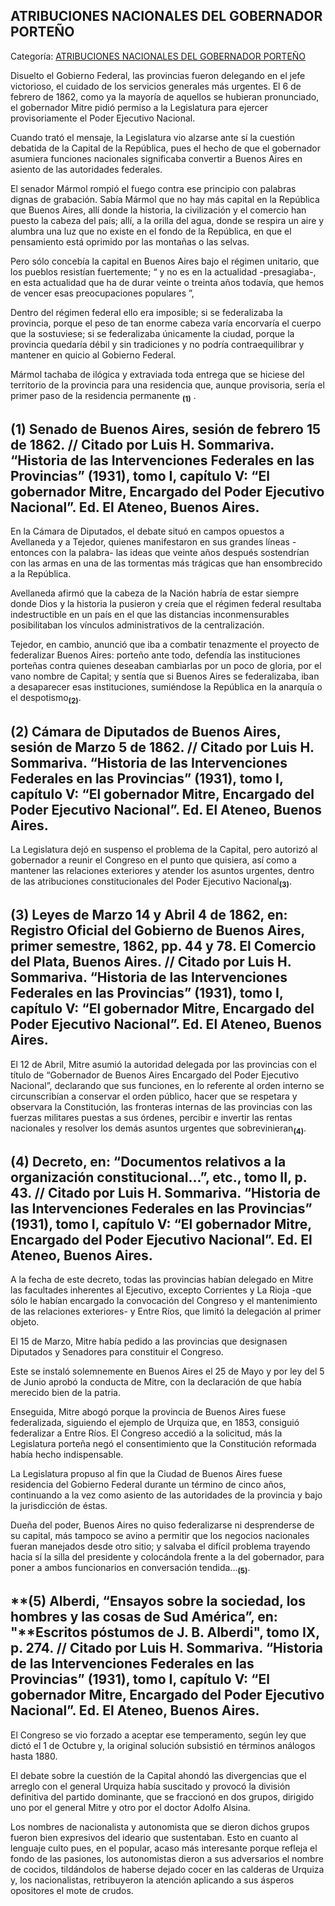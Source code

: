 ## ATRIBUCIONES NACIONALES DEL GOBERNADOR PORTEÑO

Categoría: [ATRIBUCIONES NACIONALES DEL GOBERNADOR PORTEÑO](http://descubrircorrientes.com.ar/2012/index.php/4566-historia-desde-1814-hasta-la-guerra-de-la-triple-alianza/de-pujol-a-pampin-tiempos-de-organizacion-administradora-1852-1862/atribuciones-nacionales-del-gobernador-porteno)

Disuelto el Gobierno Federal, las provincias fueron delegando en el jefe victorioso, el cuidado de los servicios generales más urgentes. El 6 de febrero de 1862, como ya la mayoría de aquellos se hubieran pronunciado, el gobernador Mitre pidió permiso a la Legislatura para ejercer provisoriamente el Poder Ejecutivo Nacional.

Cuando trató el mensaje, la Legislatura vio alzarse ante sí la cuestión debatida de la Capital de la República, pues el hecho de que el gobernador asumiera funciones nacionales significaba convertir a Buenos Aires en asiento de las autoridades federales.

El senador Mármol rompió el fuego contra ese principio con palabras dignas de grabación. Sabía Mármol que no hay más capital en la República que Buenos Aires, allí donde la historia, la civilización y el comercio han puesto la cabeza del país; allí, a la orilla del agua, donde se respira un aire y alumbra una luz que no existe en el fondo de la República, en que el pensamiento está oprimido por las montañas o las selvas.

Pero sólo concebía la capital en Buenos Aires bajo el régimen unitario, que los pueblos resistían fuertemente; “ y no es en la actualidad -presagiaba-, en esta actualidad que ha de durar veinte o treinta años todavía, que hemos de vencer esas preocupaciones populares ”,

Dentro del régimen federal ello era imposible; si se federalizaba la provincia, porque el peso de tan enorme cabeza varía encorvaría el cuerpo que la sostuviese; si se federalizaba únicamente la ciudad, porque la provincia quedaría débil y sin tradiciones y no podría contraequilibrar y mantener en quicio al Gobierno Federal.

Mármol tachaba de ilógica y extraviada toda entrega que se hiciese del territorio de la provincia para una residencia que, aunque provisoria, sería el primer paso de la residencia permanente <sub><strong><span><span>(1)</span></span></strong></sub> .

## **(1) Senado de Buenos Aires, sesión de febrero 15 de 1862. // Citado por Luis H. Sommariva. “Historia de las Intervenciones Federales en las Provincias” (1931), tomo I, capítulo V: “El gobernador Mitre, Encargado del Poder Ejecutivo Nacional”. Ed. El Ateneo, Buenos Aires.**

En la Cámara de Diputados, el debate situó en campos opuestos a Avellaneda y a Tejedor, quienes manifestaron en sus grandes líneas -entonces con la palabra- las ideas que veinte años después sostendrían con las armas en una de las tormentas más trágicas que han ensombrecido a la República.

Avellaneda afirmó que la cabeza de la Nación habría de estar siempre donde Dios y la historia la pusieron y creía que el régimen federal resultaba indestructible en un país en el que las distancias inconmensurables posibilitaban los vínculos administrativos de la centralización.

Tejedor, en cambio, anunció que iba a combatir tenazmente el proyecto de federalizar Buenos Aires: porteño ante todo, defendía las instituciones porteñas contra quienes deseaban cambiarlas por un poco de gloria, por el vano nombre de Capital; y sentía que si Buenos Aires se federalizaba, iban a desaparecer esas instituciones, sumiéndose la República en la anarquía o el despotismo<sub><strong>(2)</strong></sub>.

## **(2) Cámara de Diputados de Buenos Aires, sesión de Marzo 5 de 1862. // Citado por Luis H. Sommariva. “Historia de las Intervenciones Federales en las Provincias” (1931), tomo I, capítulo V: “El gobernador Mitre, Encargado del Poder Ejecutivo Nacional”. Ed. El Ateneo, Buenos Aires.**

La Legislatura dejó en suspenso el problema de la Capital, pero autorizó al gobernador a reunir el Congreso en el punto que quisiera, así como a mantener las relaciones exteriores y atender los asuntos urgentes, dentro de las atribuciones constitucionales del Poder Ejecutivo Nacional<sub><strong>(3)</strong></sub>.

## **(3) Leyes de Marzo 14 y Abril 4 de 1862, en: Registro Oficial del Gobierno de Buenos Aires, primer semestre, 1862, pp. 44 y 78. El Comercio del Plata, Buenos Aires. // Citado por Luis H. Sommariva. “Historia de las Intervenciones Federales en las Provincias” (1931), tomo I, capítulo V: “El gobernador Mitre, Encargado del Poder Ejecutivo Nacional”. Ed. El Ateneo, Buenos Aires.**

El 12 de Abril, Mitre asumió la autoridad delegada por las provincias con el título de “Gobernador de Buenos Aires Encargado del Poder Ejecutivo Nacional”, declarando que sus funciones, en lo referente al orden interno se circunscribían a conservar el orden público, hacer que se respetara y observara la Constitución, las fronteras internas de las provincias con las fuerzas militares puestas a sus órdenes, percibir e invertir las rentas nacionales y resolver los demás asuntos urgentes que sobrevinieran<sub><strong>(4)</strong></sub>.

## **(4) Decreto, en: “Documentos relativos a la organización constitucional...”, etc., tomo II, p. 43. // Citado por Luis H. Sommariva. “Historia de las Intervenciones Federales en las Provincias” (1931), tomo I, capítulo V: “El gobernador Mitre, Encargado del Poder Ejecutivo Nacional”. Ed. El Ateneo, Buenos Aires.**

A la fecha de este decreto, todas las provincias habían delegado en Mitre las facultades inherentes al Ejecutivo, excepto Corrientes y La Rioja -que sólo le habían encargado la convocación del Congreso y el mantenimiento de las relaciones exteriores- y Entre Ríos, que limitó la delegación al primer objeto.

El 15 de Marzo, Mitre había pedido a las provincias que designasen Diputados y Senadores para constituir el Congreso.

Este se instaló solemnemente en Buenos Aires el 25 de Mayo y por ley del 5 de Junio aprobó la conducta de Mitre, con la declaración de que había merecido bien de la patria.

Enseguida, Mitre abogó porque la provincia de Buenos Aires fuese federalizada, siguiendo el ejemplo de Urquiza que, en 1853, consiguió federalizar a Entre Ríos. El Congreso accedió a la solicitud, más la Legislatura porteña negó el consentimiento que la Constitución reformada había hecho indispensable.

La Legislatura propuso al fin que la Ciudad de Buenos Aires fuese residencia del Gobierno Federal durante un término de cinco años, continuando a la vez como asiento de las autoridades de la provincia y bajo la jurisdicción de éstas.

Dueña del poder, Buenos Aires no quiso federalizarse ni desprenderse de su capital, más tampoco se avino a permitir que los negocios nacionales fueran manejados desde otro sitio; y salvaba el difícil problema trayendo hacia sí la silla del presidente y colocándola frente a la del gobernador, para poner a ambos funcionarios en conversación tendida...<sub><strong>(5)</strong></sub>.

## **(5) Alberdi, “Ensayos sobre la sociedad, los hombres y las cosas de Sud América”, en: "****Escritos póstumos de J. B. Alberdi", tomo IX, p. 274. // Citado por Luis H. Sommariva. “Historia de las Intervenciones Federales en las Provincias” (1931), tomo I, capítulo V: “El gobernador Mitre, Encargado del Poder Ejecutivo Nacional”. Ed. El Ateneo, Buenos Aires.**

El Congreso se vio forzado a aceptar ese temperamento, según ley que dictó el 1 de Octubre y, la original solución subsistió en términos análogos hasta 1880.

El debate sobre la cuestión de la Capital ahondó las divergencias que el arreglo con el general Urquiza había suscitado y provocó la división definitiva del partido dominante, que se fraccionó en dos grupos, dirigido uno por el general Mitre y otro por el doctor Adolfo Alsina.

Los nombres de nacionalista y autonomista que se dieron dichos grupos fueron bien expresivos del ideario que sustentaban. Esto en cuanto al lenguaje culto pues, en el popular, acaso más interesante porque refleja el fondo de las pasiones, los autonomistas dieron a sus adversarios el nombre de cocidos, tildándolos de haberse dejado cocer en las calderas de Urquiza y, los nacionalistas, retribuyeron la atención aplicando a sus ásperos opositores el mote de crudos.
